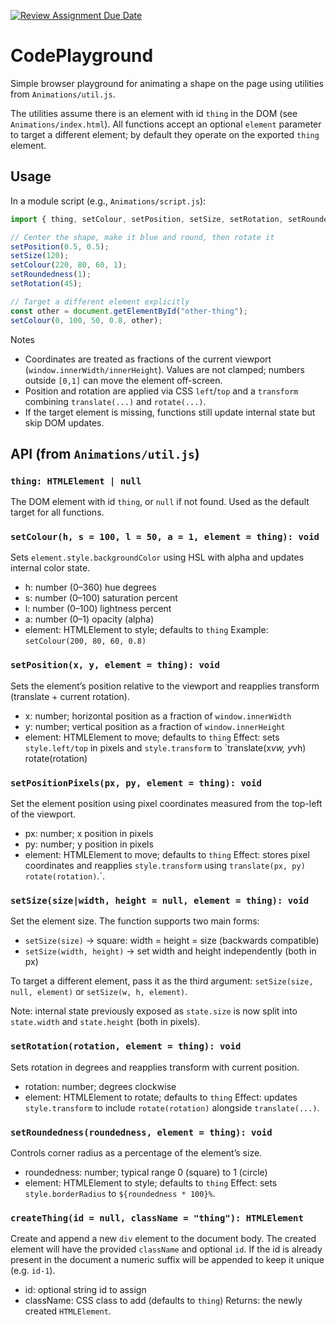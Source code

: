 [![Review Assignment Due Date](https://classroom.github.com/assets/deadline-readme-button-22041afd0340ce965d47ae6ef1cefeee28c7c493a6346c4f15d667ab976d596c.svg)](https://classroom.github.com/a/2Ckaj58x)
# CodePlayground

Simple browser playground for animating a shape on the page using utilities from `Animations/util.js`.

The utilities assume there is an element with id `thing` in the DOM (see `Animations/index.html`). All functions accept an optional `element` parameter to target a different element; by default they operate on the exported `thing` element.

## Usage

In a module script (e.g., `Animations/script.js`):

```js
import { thing, setColour, setPosition, setSize, setRotation, setRoundedness } from "./util.js";

// Center the shape, make it blue and round, then rotate it
setPosition(0.5, 0.5);
setSize(120);
setColour(220, 80, 60, 1);
setRoundedness(1);
setRotation(45);

// Target a different element explicitly
const other = document.getElementById("other-thing");
setColour(0, 100, 50, 0.8, other);
```

Notes
- Coordinates are treated as fractions of the current viewport (`window.innerWidth/innerHeight`). Values are not clamped; numbers outside `[0,1]` can move the element off-screen.
- Position and rotation are applied via CSS `left`/`top` and a `transform` combining `translate(...)` and `rotate(...)`.
- If the target element is missing, functions still update internal state but skip DOM updates.

## API (from `Animations/util.js`)

### `thing: HTMLElement | null`
The DOM element with id `thing`, or `null` if not found. Used as the default target for all functions.

### `setColour(h, s = 100, l = 50, a = 1, element = thing): void`
Sets `element.style.backgroundColor` using HSL with alpha and updates internal color state.
- h: number (0–360) hue degrees
- s: number (0–100) saturation percent
- l: number (0–100) lightness percent
- a: number (0–1) opacity (alpha)
- element: HTMLElement to style; defaults to `thing`
Example: `setColour(200, 80, 60, 0.8)`

### `setPosition(x, y, element = thing): void`
Sets the element’s position relative to the viewport and reapplies transform (translate + current rotation).
- x: number; horizontal position as a fraction of `window.innerWidth`
- y: number; vertical position as a fraction of `window.innerHeight`
- element: HTMLElement to move; defaults to `thing`
Effect: sets `style.left/top` in pixels and `style.transform` to `translate(x*vw, y*vh) rotate(rotation)

### `setPositionPixels(px, py, element = thing): void`
Set the element position using pixel coordinates measured from the top-left
of the viewport.
- px: number; x position in pixels
- py: number; y position in pixels
- element: HTMLElement to move; defaults to `thing`
Effect: stores pixel coordinates and reapplies `style.transform` using
`translate(px, py) rotate(rotation)`.`.

### `setSize(size|width, height = null, element = thing): void`
Set the element size. The function supports two main forms:

- `setSize(size)` -> square: width = height = size (backwards compatible)
- `setSize(width, height)` -> set width and height independently (both in px)

To target a different element, pass it as the third argument: `setSize(size, null, element)` or `setSize(w, h, element)`.

Note: internal state previously exposed as `state.size` is now split into `state.width` and `state.height` (both in pixels).

### `setRotation(rotation, element = thing): void`
Sets rotation in degrees and reapplies transform with current position.
- rotation: number; degrees clockwise
- element: HTMLElement to rotate; defaults to `thing`
Effect: updates `style.transform` to include `rotate(rotation)` alongside `translate(...)`.

### `setRoundedness(roundedness, element = thing): void`
Controls corner radius as a percentage of the element’s size.
- roundedness: number; typical range 0 (square) to 1 (circle)
- element: HTMLElement to style; defaults to `thing`
Effect: sets `style.borderRadius` to `${roundedness * 100}%`.

### `createThing(id = null, className = "thing"): HTMLElement`
Create and append a new `div` element to the document body. The created
element will have the provided `className` and optional `id`. If the id is
already present in the document a numeric suffix will be appended to keep it
unique (e.g. `id-1`).
- id: optional string id to assign
- className: CSS class to add (defaults to `thing`)
Returns: the newly created `HTMLElement`.

